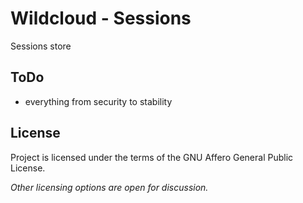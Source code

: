 # Wildcloud - Sessions

Sessions store

## ToDo

* everything from security to stability

## License

Project is licensed under the terms of the GNU Affero General Public License.

*Other licensing options are open for discussion.*
